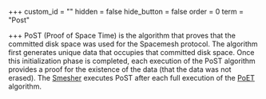 +++
custom_id = ""
hidden = false
hide_button = false
order = 0
term = "Post"

+++
PoST (Proof of Space Time) is the algorithm that proves that the committed disk space was used for the Spacemesh protocol. The algorithm first generates unique data that occupies that committed disk space. Once this initialization phase is completed, each execution of the PoST algorithm provides a proof for the existence of the data (that the data was not erased). The [Smesher](#term:smesher) executes PoST after each full execution of the [PoET](#term:poet) algorithm.
